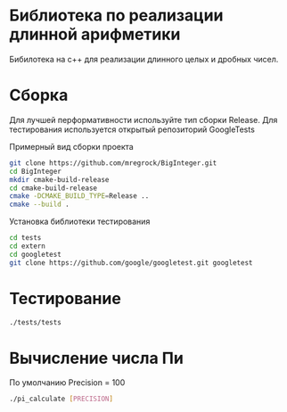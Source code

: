 # Библиотека по реализации длинной арифметики

Бибилотека на с++ для реализации длинного целых и дробных чисел.

# Сборка
Для лучшей перформативности используйте тип сборки Release.
Для тестирования используется открытый репозиторий GoogleTests

Примерный вид сборки проекта
```bash
git clone https://github.com/mregrock/BigInteger.git
cd BigInteger
mkdir cmake-build-release
cd cmake-build-release
cmake -DCMAKE_BUILD_TYPE=Release ..
cmake --build .
```
Установка библиотеки тестирования
```bash
cd tests
cd extern
cd googletest
git clone https://github.com/google/googletest.git googletest
```




# Тестирование
```bash
./tests/tests
```

# Вычисление числа Пи

По умолчанию Precision = 100
```bash
./pi_calculate [PRECISION]
```





